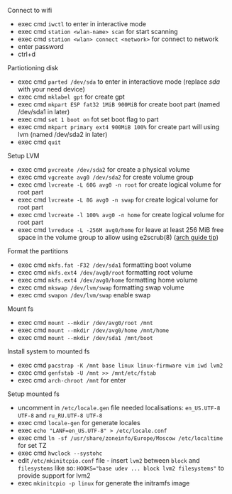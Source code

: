 Connect to wifi 

- exec cmd `iwctl` to enter in interactive mode
- exec cmd `station <wlan-name> scan` for start scanning
- exec cmd `station <wlan> connect <network>` for connect to network
- enter password
- ctrl+d

Partiotioning disk

- exec cmd `parted /dev/sda` to enter in interactiove mode (replace *sda* with your need device)
- exec cmd `mklabel gpt` for create gpt
- exec cmd `mkpart ESP fat32 1MiB 900MiB` for create boot part (named /dev/sda1 in later)
- exec cmd `set 1 boot on` fot set boot flag to part
- exec cmd `mkpart primary ext4 900MiB 100%` for create part will using lvm (named /dev/sda2 in later)
- exec cmd `quit`

Setup LVM

- exec cmd `pvcreate /dev/sda2` for create a physical volume
- exec cmd `vgcreate avg0 /dev/sda2` for create volume group
- exec cmd `lvcreate -L 60G avg0 -n root` for create logical volume for root part
- exec cmd `lvcreate -L 8G avg0 -n swap` for create logical volume for root part
- exec cmd `lvcreate -l 100% avg0 -n home` for create logical volume for root part
- exec cmd `lvreduce -L -256M avg0/home` for leave at least 256 MiB free space in the volume group to allow using e2scrub(8) ([arch guide tip](https://wiki.archlinux.org/title/Install_Arch_Linux_on_LVM#Create_logical_volumes))

Format the partitions

- exec cmd `mkfs.fat -F32 /dev/sda1` formatting boot volume
- exec cmd `mkfs.ext4 /dev/avg0/root` formatting root volume
- exec cmd `mkfs.ext4 /dev/avg0/home` formatting home volume
- exec cmd `mkswap /dev/lvm/swap` formatting swap volume
- exec cmd `swapon /dev/lvm/swap` enable swap

Mount fs

- exec cmd `mount --mkdir /dev/avg0/root /mnt`
- exec cmd `mount --mkdir /dev/avg0/home /mnt/home`
- exec cmd `mount --mkdir /dev/sda1 /mnt/boot`

Install system to mounted fs

- exec cmd `pacstrap -K /mnt base linux linux-firmware vim iwd lvm2`
- exec cmd `genfstab -U /mnt >> /mnt/etc/fstab`
- exec cmd `arch-chroot /mnt` for enter

Setup mounted fs

- uncomment in `/etc/locale.gen` file needed localisations: `en_US.UTF-8 UTF-8` and `ru_RU.UTF-8 UTF-8`
- exec cmd `locale-gen` for generate locales
- exec `echo "LANF=en_US.UTF-8" > /etc/locale.conf`
- exec cmd `ln -sf /usr/share/zoneinfo/Europe/Moscow /etc/localtime` for set TZ
- exec cmd `hwclock --systohc`
- edit `/etc/mkinitcpio.conf` file - insert `lvm2` between `block` and `filesystems` like so: `HOOKS="base udev ... block lvm2 filesystems"` to provide support for lvm2
- exec `mkinitcpio -p linux` for generate the initramfs image
